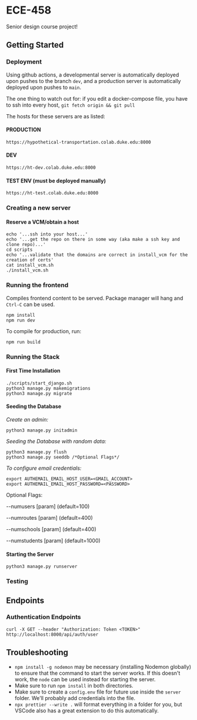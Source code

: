 # ECE-458

Senior design course project!

## Getting Started

### Deployment

Using github actions, a developmental server is automatically deployed upon pushes to the branch `dev`, and a production server is automatically deployed upon pushes to `main`.

The one thing to watch out for: if you edit a docker-compose file, you have to ssh into every host, `git fetch origin && git pull`

The hosts for these servers are as listed:

#### PRODUCTION

`https://hypothetical-transportation.colab.duke.edu:8000`

#### DEV

`https://ht-dev.colab.duke.edu:8000`

#### TEST ENV (must be deployed manually)

`https://ht-test.colab.duke.edu:8000`

### Creating a new server

#### Reserve a VCM/obtain a host

```
echo '...ssh into your host...'
echo '...get the repo on there in some way (aka make a ssh key and clone repo)...'
cd scripts
echo '...validate that the domains are correct in install_vcm for the creation of certs'
cat install_vcm.sh
./install_vcm.sh
```

### Running the frontend

Compiles frontend content to be served. Package manager will hang and `Ctrl-C` can be used.

```
npm install
npm run dev
```

To compile for production, run:

```
npm run build
```

### Running the Stack

#### First Time Installation

```
./scripts/start_django.sh
python3 manage.py makemigrations
python3 manage.py migrate
```

#### Seeding the Database

_Create an admin:_

```
python3 manage.py initadmin
```

_Seeding the Database with random data:_

```
python3 manage.py flush
python3 manage.py seeddb /*Optional Flags*/
```
_To configure email credentials:_

```
export AUTHEMAIL_EMAIL_HOST_USER=<GMAIL_ACCOUNT>
export AUTHEMAIL_EMAIL_HOST_PASSWORD=<PASSWORD>
```


Optional Flags:

--numusers [param] (default=100)

--numroutes [param] (default=400)

--numschools [param] (default=400)

--numstudents [param] (default=1000)

#### Starting the Server

```
python3 manage.py runserver
```

### Testing

## Endpoints

### Authentication Endpoints

```
curl -X GET --header "Authorization: Token <TOKEN>" http://localhost:8000/api/auth/user
```

## Troubleshooting

- `npm install -g nodemon` may be necessary (installing Nodemon globally) to ensure that the command to start the server
  works. If this doesn't work, the `node` can be used instead for starting the server.
- Make sure to run `npm install` in both directories.
- Make sure to create a `config.env` file for future use inside the `server` folder. We'll probably add credentials into
  the file.
- `npx prettier --write .` will format everything in a folder for you, but VSCode also has a great extension to do this
  automatically.
